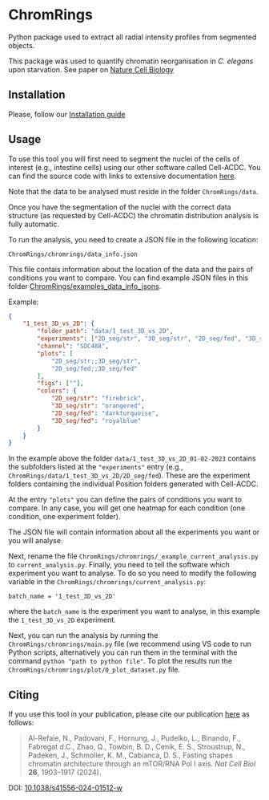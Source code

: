 # ChromRings
Python package used to extract all radial intensity profiles from segmented objects. 

This package was used to quantify chromatin reorganisation in *C. elegans* upon starvation. See paper on [Nature Cell Biology](https://www.nature.com/articles/s41556-024-01512-w)

## Installation

Please, follow our [Installation guide](https://github.com/ElpadoCan/ChromRings/blob/main/install.rst)

## Usage

To use this tool you will first need to segment the nuclei of the cells of interest (e.g., intestine cells) using our other software called Cell-ACDC. You can find the source code with links to extensive documentation [here](https://github.com/SchmollerLab/Cell_ACDC?tab=readme-ov-file#resources). 

Note that the data to be analysed must reside in the folder `ChromRings/data`.

Once you have the segmentation of the nuclei with the correct data structure (as requested by Cell-ACDC) the chromatin distribution analysis is fully automatic. 

To run the analysis, you need to create a JSON file in the following location:

```
ChromRings/chromrings/data_info.json
```

This file contais information about the location of the data and the pairs of conditions you want to compare. You can find example JSON files in this folder 
[ChromRings/examples_data_info_jsons](https://github.com/ElpadoCan/ChromRings/examples_data_info_jsons).

Example:

```json
{
    "1_test_3D_vs_2D": {
        "folder_path": "data/1_test_3D_vs_2D",
        "experiments": ["2D_seg/str", "3D_seg/str", "2D_seg/fed", "3D_seg/fed"],
        "channel": "SDC488",
        "plots": [
            "2D_seg/str;;3D_seg/str",
            "2D_seg/fed;;3D_seg/fed"
        ],
        "figs": [""], 
        "colors": {
            "2D_seg/str": "firebrick",
            "3D_seg/str": "orangered",
            "2D_seg/fed": "darkturquoise",
            "3D_seg/fed": "royalblue"
        }
    }
}
```

In the example above the folder `data/1_test_3D_vs_2D_01-02-2023` contains the subfolders listed at the `"experiments"` entry (e.g., `ChromRings/data/1_test_3D_vs_2D/2D_seg/fed`). These are the experiment folders containing the individual Position folders generated with Cell-ACDC. 

At the entry `"plots"` you can define the pairs of conditions you want to compare. In any case, you will get one heatmap for each condition (one condition, one experiment folder). 

The JSON file will contain information about all the experiments you want or you will analyse. 

Next, rename the file `ChromRings/chromrings/_example_current_analysis.py` to `current_analysis.py`. Finally, you need to tell the software which experiment you want to analyse. To do so you need to modify the following variable in the `ChromRings/chromrings/current_analysis.py`:

```
batch_name = '1_test_3D_vs_2D' 
```

where the `batch_name` is the experiment you want to analyse, in this example the `1_test_3D_vs_2D` experiment.

Next, you can run the analysis by running the `ChromRings/chromrings/main.py` file (we recommend using VS code to run Python scripts, alternatively you can run them in the terminal with the command `python "path to python file"`. To plot the results run the `ChromRings/chromrings/plot/0_plot_dataset.py` file. 

## Citing

If you use this tool in your publication, please cite our publication [here](https://doi.org/10.1038/s41556-024-01512-w) as follows:

> Al-Refaie, N., Padovani, F., Hornung, J., Pudelko, L., Binando, F., Fabregat d.C., Zhao, Q., Towbin, B. D., Cenik, E. S., Stroustrup, N., Padeken, J., Schmoller, K. M., Cabianca, D. S., Fasting shapes chromatin architecture through an mTOR/RNA Pol I axis. *Nat Cell Biol* **26**, 1903–1917 (2024).

DOI: [10.1038/s41556-024-01512-w](https://doi.org/10.1038/s41556-024-01512-w)
